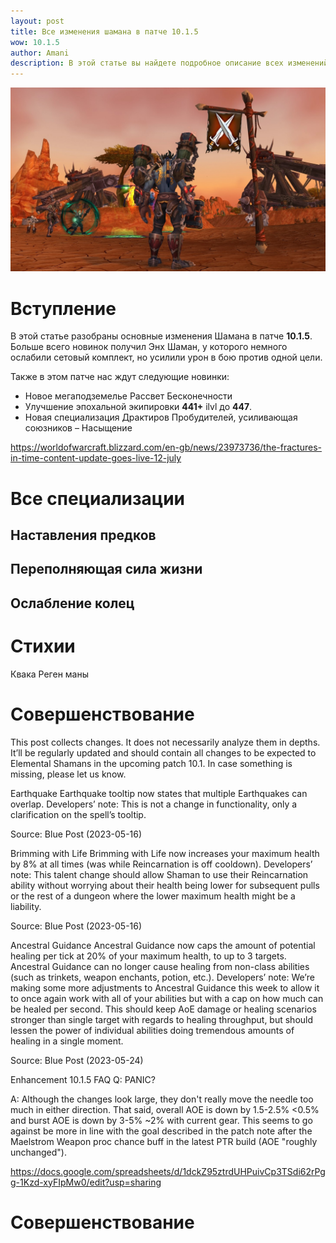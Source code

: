 ```yaml
---    
layout: post
title: Все изменения шамана в патче 10.1.5
wow: 10.1.5
author: Amani
description: В этой статье вы найдете подробное описание всех изменений Шамана в патче 10.1.
---
```


<p align="center">
<img src="/assets/img/pvp.jpg" width=600x> 
</p>

# Вступление

В этой статье разобраны основные изменения Шамана в патче **10.1.5**. Больше всего новинок получил Энх Шаман, у которого немного ослабили сетовый комплект, но усилили урон в бою против одной цели.

Также в этом патче нас ждут следующие новинки:
* Новое мегаподземелье Рассвет Бесконечности
* Улучшение эпохальной экипировки **441+** ilvl до **447**.
* Новая специализация Драктиров Пробудителей, усиливающая союзников – Насыщение

https://worldofwarcraft.blizzard.com/en-gb/news/23973736/the-fractures-in-time-content-update-goes-live-12-july

# Все специализации

## Наставления предков

## Переполняющая сила жизни

## Ослабление колец

# Стихии

Квака
Реген маны

# Совершенствование

This post collects changes. It does not necessarily analyze them in depths. It’ll be regularly updated and should contain all changes to be expected to Elemental Shamans in the upcoming patch 10.1. In case something is missing, please let us know.

Earthquake
Earthquake tooltip now states that multiple Earthquakes can overlap.
Developers’ note: This is not a change in functionality, only a clarification on the spell’s tooltip.

Source: Blue Post (2023-05-16)

Brimming with Life
Brimming with Life now increases your maximum health by 8% at all times (was while Reincarnation is off cooldown).
Developers’ note: This talent change should allow Shaman to use their Reincarnation ability without worrying about their health being lower for subsequent pulls or the rest of a dungeon where the lower maximum health might be a liability.

Source: Blue Post (2023-05-16)

Ancestral Guidance
Ancestral Guidance now caps the amount of potential healing per tick at 20% of your maximum health, to up to 3 targets.
Ancestral Guidance can no longer cause healing from non-class abilities (such as trinkets, weapon enchants, potion, etc.).
Developers’ note: We’re making some more adjustments to Ancestral Guidance this week to allow it to once again work with all of your abilities but with a cap on how much can be healed per second. This should keep AoE damage or healing scenarios stronger than single target with regards to healing throughput, but should lessen the power of individual abilities doing tremendous amounts of healing in a single moment.

Source: Blue Post (2023-05-24)

Enhancement 10.1.5 FAQ
Q: PANIC?

A: Although the changes look large, they don't really move the needle too much in either direction. That said, overall AOE is down by 1.5-2.5% <0.5% and burst AOE is down by 3-5% ~2% with current gear. This seems to go against  be more in line with the goal described in the patch note after the Maelstrom Weapon proc chance buff in the latest PTR build (AOE "roughly unchanged").

https://docs.google.com/spreadsheets/d/1dckZ95ztrdUHPuivCp3TSdi62rPgg-1Kzd-xyFIpMw0/edit?usp=sharing

# Совершенствование